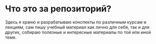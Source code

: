 # Что это за репозиторий?
Здесь я храню и разрабатываю конспекты по различным курсам и лекциям, сам пишу учебный материал как лично для себя, так и для других, собираю полезные и интересные материалы по той или иной теме.
